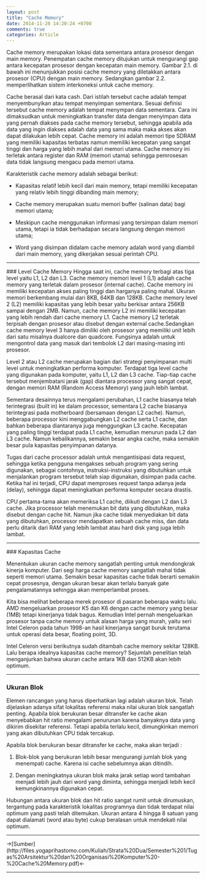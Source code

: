 ```yaml
---
layout: post
title: "Cache Memory"
date: 2014-11-20 14:20:24 +0700
comments: true
categories: Article
---
```


Cache memory merupakan lokasi data sementara antara prosesor dengan main memory. Penempatan cache memory ditujukan untuk mengurangi gap antara kecepatan prosesor dengan kecepatan main memory. Gambar 2.1. di bawah ini menunjukkan posisi cache memory yang diletakkan antara prosesor (CPU) dengan main memory. Sedangkan gambar 2.2. memperlihatkan sistem interkoneksi untuk cache memory.

<!-- more -->

Cache berasal dari kata cash. Dari istilah tersebut cache adalah tempat menyembunyikan atau tempat menyimpan sementara. Sesuai definisi tersebut cache memory adalah tempat menympan data sementara. Cara ini dimaksudkan untuk meningkatkan transfer data dengan menyimpan data yang pernah diakses pada cache memory tersebut, sehingga apabila ada data yang ingin diakses adalah data yang sama maka maka akses akan dapat dilakukan lebih cepat. Cache memory ini adalah memori tipe SDRAM yang memiliki kapasitas terbatas namun memiliki kecepatan yang sangat tinggi dan harga yang lebih mahal dari memori utama. Cache memory ini terletak antara register dan RAM (memori utama) sehingga pemrosesan data tidak langsung mengacu pada memori utama.

Karakteristik cache memory adalah sebagai berikut:

* Kapasitas relatif lebih kecil dari main memory, tetapi memiliki kecepatan
yang relativ lebih tinggi dibanding main memory;

* Cache memory merupakan suatu memori buffer (salinan data) bagi
memori utama;

* Meskipun cache menggunakan informasi yang tersimpan dalam memori
utama, tetapi ia tidak berhadapan secara langsung dengan memori utama;

* Word yang disimpan didalam cache memory adalah word yang diambil dari
main memory, yang dikerjakan sesuai perintah CPU.
<hr />
### Level Cache Memory
Hingga saat ini, cache memory terbagi atas tiga level yaitu L1, L2 dan L3. Cache memory memori level 1 (L1) adalah cache memory yang terletak dalam prosesor (internal cache). Cache memory ini memiliki kecepatan akses paling tinggi dan harganya paling mahal. Ukuran memori berkembang mulai dari 8KB, 64KB dan 128KB. Cache memory level 2 (L2) memiliki kapasitas yang lebih besar yaitu berkisar antara 256KB sampai dengan 2MB. Namun, cache memory L2 ini memiliki kecepatan yang lebih rendah dari cache memory L1. Cache memory L2 terletak terpisah dengan prosesor atau disebut dengan external cache.Sedangkan cache memory level 3 hanya dimiliki oleh prosesor yang memiliki unit lebih dari satu misalnya dualcore dan quadcore. Fungsinya adalah untuk mengontrol data yang masuk dari tembolok L2 dari masing-masing inti prosesor.

Level 2 atau L2 cache merupakan bagian dari strategi penyimpanan multi level untuk meningkatkan performa komputer. Terdapat tiga level cache yang digunakan pada komputer, yaitu L1, L2 dan L3 cache. Tiap-tiap cache tersebut menjembatani jarak (gap) diantara processor yang sangat cepat, dengan memori RAM (Random Access Memory) yang jauh lebih lambat.

Sementara desainnya terus mengalami perubahan, L1 cache biasanya telah terintegrasi (built in) ke dalam processor, sementara L2 cache biasanya terintegrasi pada motherboard (bersamaan dengan L2 cache). Namun, beberapa processor kini menggabungkan L2 cache serta L1 cache, dan bahkan beberapa diantaranya juga menggungkan L3 cache. Kecepatan yang paling tinggi terdapat pada L1 cache, kemudian menurun pada L2 dan L3 cache. Namun kebalikannya, semakin besar angka cache, maka semakin besar pula kapasitas penyimpanan datanya.

Tugas dari cache processor adalah untuk mengantisipasi data request, sehingga ketika pengguna mengakses sebuah program yang sering digunakan, sebagai contohnya, instruksi-instruksi yang dibutuhkan untuk menjalankan program tersebut telah siap digunakan, disimpan pada cache. Ketika hal ini terjadi, CPU dapat memproses request tanpa adanya jeda (delay), sehingga dapat meningkatkan performa komputer secara drastis.

CPU pertama-tama akan memeriksa L1 cache, diikuti dengan L2 dan L3 cache. Jika processor telah menemukan bit data yang dibutuhkan, maka disebut dengan cache hit. Namun jika cache tidak menyediakan bit data yang dibutuhkan, processor mendapatkan sebuah cache miss, dan data perlu ditarik dari RAM yang lebih lambat atau hard disk yang juga lebih lambat.
<hr />
### Kapasitas Cache

Menentukan ukuran cache memory sangatlah penting untuk mendongkrak kinerja komputer. Dari segi harga cache memory sangatlah mahal tidak seperti memori utama. Semakin besar kapasitas cache tidak berarti semakin cepat prosesnya, dengan ukuran besar akan terlalu banyak gate pengalamatannya sehingga akan
memperlambat proses.

Kita bisa melihat beberapa merek prosesor di pasaran beberapa waktu lalu. AMD mengeluarkan prosesor K5 dan K6 dengan cache memory yang besar (1MB) tetapi kinerjanya tidak bagus. Kemudian Intel pernah mengeluarkan prosesor tanpa cache memory untuk alasan harga yang murah, yaitu seri Intel Celeron pada tahun 1998-an hasil kinerjanya sangat buruk terutama untuk operasi data besar, floating point, 3D.

Intel Celeron versi berikutnya sudah ditambah cache memory sekitar 128KB.
Lalu berapa idealnya kapasitas cache memory? Sejumlah penelitian telah
menganjurkan bahwa ukuran cache antara 1KB dan 512KB akan lebih optimum.

<hr />

### Ukuran Blok
Elemen rancangan yang harus diperhatikan lagi adalah ukuran blok. Telah dijelaskan adanya sifat lokalitas referensi maka nilai ukuran blok sangatlah penting. Apabila blok berukuran besar ditransfer ke cache akan menyebabkan hit ratio mengalami penurunan karena banyaknya data yang dikirim disekitar referensi. Tetapi apabila terlalu kecil, dimungkinkan memori yang akan dibutuhkan CPU tidak tercakup.

Apabila blok berukuran besar ditransfer ke cache, maka akan terjadi :

1. Blok-blok yang berukuran lebih besar mengurangi jumlah blok yang menempati cache. Karena isi cache sebelumnya akan ditindih.

2. Dengan meningkatnya ukuran blok maka jarak setiap word tambahan menjadi lebih jauh dari word yang diminta, sehingga menjadi lebih kecil kemungkinannya digunakan cepat.

Hubungan antara ukuran blok dan hit ratio sangat rumit untuk dirumuskan,
tergantung pada karakteristik lokalitas programnya dan tidak terdapat nilai optimum
yang pasti telah ditemukan. Ukuran antara 4 hingga 8 satuan yang dapat dialamati
(word atau byte) cukup beralasan untuk mendekati nilai optimum.
<hr />
->[Sumber](http://files.yogaprihastomo.com/Kuliah/Strata%20Dua/Semester%201/Tugas%20Arsitektur%20dan%20Organisasi%20Komputer%20-%20Cache%20Memory.pdf)<-

<hr />